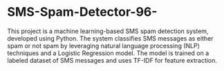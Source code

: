 # SMS-Spam-Detector-96-
This project is a machine learning-based SMS spam detection system, developed using Python. The system classifies SMS messages as either spam or not spam by leveraging natural language processing (NLP) techniques and a Logistic Regression model. The model is trained on a labeled dataset of SMS messages and uses TF-IDF for feature extraction.
